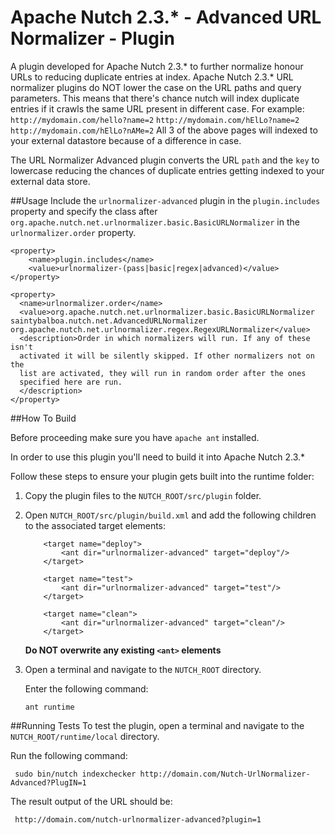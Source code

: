 # Apache Nutch 2.3.* - Advanced URL Normalizer - Plugin
A plugin developed for Apache Nutch 2.3.* to further normalize honour URLs to reducing duplicate entries at index. Apache Nutch 2.3.* URL normalizer plugins do NOT lower the case on the URL paths and query parameters. This means that there's chance nutch will index duplicate entries if it crawls the same URL present in different case. For example:
```http://mydomain.com/hello?name=2```
```http://mydomain.com/hElLo?name=2``` 
```http://mydomain.com/hElLo?nAMe=2``` 
All 3 of the above pages will indexed to your external datastore because of a difference in case.

The URL Normalizer Advanced plugin converts the URL ``path`` and the ``key`` to lowercase reducing the chances of duplicate entries getting indexed to your external data store.

##Usage
Include the ``urlnormalizer-advanced`` plugin in the ``plugin.includes`` property and specify the class after ``org.apache.nutch.net.urlnormalizer.basic.BasicURLNormalizer`` in the ``urlnormalizer.order`` property.

```
<property>
    <name>plugin.includes</name>
    <value>urlnormalizer-(pass|basic|regex|advanced)</value>
</property>

<property>
  <name>urlnormalizer.order</name>
  <value>org.apache.nutch.net.urlnormalizer.basic.BasicURLNormalizer saintybalboa.nutch.net.AdvancedURLNormalizer org.apache.nutch.net.urlnormalizer.regex.RegexURLNormalizer</value>
  <description>Order in which normalizers will run. If any of these isn't
  activated it will be silently skipped. If other normalizers not on the
  list are activated, they will run in random order after the ones
  specified here are run.
  </description>
</property>
```

##How To Build

Before proceeding make sure you have ``apache ant`` installed. 

In order to use this plugin you'll need to build it into Apache Nutch 2.3.*

Follow these steps to ensure your plugin gets built into the runtime folder:

1. Copy the plugin files to the ``NUTCH_ROOT/src/plugin`` folder. 

2. Open ``NUTCH_ROOT/src/plugin/build.xml`` and add the following children to the associated target elements:  
    ```
        <target name="deploy">
            <ant dir="urlnormalizer-advanced" target="deploy"/>
        </target>
        
        <target name="test">
            <ant dir="urlnormalizer-advanced" target="test"/>
        </target>
        
        <target name="clean">
            <ant dir="urlnormalizer-advanced" target="clean"/>
        </target>
    ```

    **Do NOT overwrite any existing ```<ant>``` elements**
    
3. Open a terminal and navigate to the ``NUTCH_ROOT`` directory.

   Enter the following command:
   
   ```ant runtime```
   


##Running Tests
To test the plugin, open a terminal and navigate to the ``NUTCH_ROOT/runtime/local`` directory. 

Run the following command:

```
 sudo bin/nutch indexchecker http://domain.com/Nutch-UrlNormalizer-Advanced?PlugIN=1
```
The result output of the URL should be:

```
 http://domain.com/nutch-urlnormalizer-advanced?plugin=1
```
